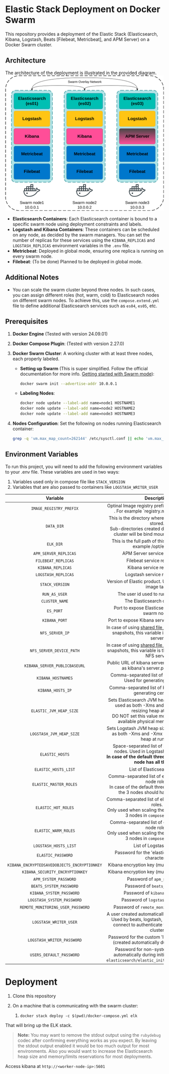 # Elastic Stack Deployment on Docker Swarm

This repository provides a deployment of the Elastic Stack (Elasticsearch, Kibana, Logstash, Beats [Filebeat, Metricbeat], and APM Server) on a Docker Swarm cluster.

## Architecture

The architecture of the deployment is illustrated in the provided diagram.
![ELK.Swarm](.ELK-Swarm.drawio.svg)
- **Elasticsearch Containers**: Each Elasticsearch container is bound to a specific swarm node using deployment constraints and labels.
- **Logstash and Kibana Containers**: These containers can be scheduled on any node, as decided by the swarm managers. You can set the number of replicas for these services using the `KIBANA_REPLICAS` and `LOGSTASH_REPLICAS` environment variables in the `.env` file.
- **Metricbeat**: Deployed in global mode, ensuring one replica is running on every swarm node.
- **Filebeat**: (To be done) Planned to be deployed in global mode.

## Additional Notes

- You can scale the swarm cluster beyond three nodes. In such cases, you can assign different roles (hot, warm, cold) to Elasticsearch nodes on different swarm nodes. To achieve this, use the `compose.extend.yml` file to define additional Elasticsearch services such as `es04`, `es05`, etc.

## Prerequisites

1. **Docker Engine** (Tested with version 24.09.01)
2. **Docker Compose Plugin**: (Tested with version 2.27.0)
3. **Docker Swarm Cluster**: A working cluster with at least three nodes, each properly labeled.
    - **Setting up Swarm** (This is super simplified. Follow the official documentation for more info. [Getting started with Swarm mode](https://docs.docker.com/engine/swarm/swarm-tutorial/)):
        ```sh
        docker swarm init --advertise-addr 10.0.0.1
        ```
    - **Labeling Nodes**:
        ```sh
        docker node update --label-add name=node1 HOSTNAME1
        docker node update --label-add name=node2 HOSTNAME2
        docker node update --label-add name=node3 HOSTNAME3
        ```

4. **Nodes Configuration**: Set the following on nodes running Elasticsearch container:
    ```sh
    grep -q 'vm.max_map_count=262144' /etc/sysctl.conf || echo 'vm.max_map_count=262144' >> /etc/sysctl.conf && sysctl --load /etc/sysctl.conf;
    ```

## Environment Variables
To run this project, you will need to add the following environment variables to your .env file. These variables are used in two ways:
1. Variables used only in compose file like `STACK_VERSION`
2. Variables that are also passed to containers like `LOGSTASH_WRITER_USER`

|                   Variable                   |                                                                                                        Description                                                                                                       |                                                 Default                                                | Required |
|:--------------------------------------------:|:------------------------------------------------------------------------------------------------------------------------------------------------------------------------------------------------------------------------:|:------------------------------------------------------------------------------------------------------:|:--------:|
| `IMAGE_REGISTRY_PREFIX`                      | Optinal Image registry prefix (Should end with /) . For example `registry.mycompany.com/'                                                                                                                                | <none>                                                                                                 | No       |
| `DATA_DIR`                                   | This  is the directory where all container data is stored. <br> Sub-directories created during setting up the cluster will be bind mounted to containers                                                                 |                                                                                                        | Yes      |
| `ELK_DIR`                                    | This is the full path of this project clone. For example /opt/elkswarm                                                                                                                                                   | <none>                                                                                                 | Yes      |
| `APM_SERVER_REPLICAS`                        | APM Server service replica count                                                                                                                                                                                         | 1                                                                                                      | Yes      |
| `FILEBEAT_REPLICAS`                          | Filebeat service replica count                                                                                                                                                                                           | 3                                                                                                      | Yes      |
| `KIBANA_REPLICAS`                            | Kibana service replica count                                                                                                                                                                                             | 2                                                                                                      | Yes      |
| `LOGSTASH_REPLICAS`                          | Logstash service replica count                                                                                                                                                                                           | 2                                                                                                      | Yes      |
| `STACK_VERSION`                              | Version of Elastic product. Used in compose.yml image tags                                                                                                                                                               | 8.13.2                                                                                                 | Yes      |
| `RUN_AS_USER`                                | The user id used to run the containers                                                                                                                                                                                   | 1000                                                                                                   | Yes      |
| `CLUSTER_NAME`                               | The Elasticsearch cluster name                                                                                                                                                                                           | <none>                                                                                                 | Yes      |
| `ES_PORT`                                    | Port to expose Elasticsearch HTTP API on swarm nodes                                                                                                                                                                     | 9200                                                                                                   | Yes      |
| `KIBANA_PORT`                                | Port to expose Kibana service on swarm nodes                                                                                                                                                                             | 5601                                                                                                   | Yes      |
| `NFS_SERVER_IP`                              | In case of using [shared file system repository](https://www.elastic.co/guide/en/elasticsearch/reference/current/snapshots-filesystem-repository.html) for snapshots, this variable is the IP of the NFS server          | <none>                                                                                                 | No       |
| `NFS_SERVER_DEVICE_PATH`                     | In case of using [shared file system repository](https://www.elastic.co/guide/en/elasticsearch/reference/current/snapshots-filesystem-repository.html) for snapshots, this variable is the device path of the NFS server | <none>                                                                                                 | No       |
| `KIBANA_SERVER_PUBLICBASEURL`                | Public URL of kibana server including port, used as kibana's server.publicBaseURL                                                                                                                                        | <none>                                                                                                 | Yes      |
| `KIBANA_HOSTNAMES`                           | Comma-separated list of Kibana hostnames. Used for generating certificates                                                                                                                                               | <none>                                                                                                 | Yes      |
| `KIBANA_HOSTS_IP`                            | Comma-separated list of Kibana IPs. Used for generating certificates                                                                                                                                                     | <none>                                                                                                 | Yes      |
| `ELASTIC_JVM_HEAP_SIZE`                      | Sets Elasticsearch JVM heap size. This value is used as both -Xms and -Xmx to prevent resizing heap at runtime. <br> DO NOT set this value more than half of the available physical memory of the host                   | 2g (GB)                                                                                                | Yes      |
| `LOGSTASH_JVM_HEAP_SIZE`                     | Sets Logstash JVM heap size. This value is used as both -Xms and -Xmx to prevent resizing heap at runtime                                                                                                                | 2g (GB)                                                                                                | Yes      |
| `ELASTIC_HOSTS`                              | Space-separated list of Elasticsearch data nodes. Used in Logstash pipelines output <br> **In case of the default three node cluster, every node has all the roles**                                                     | 'https://es01:9200 https://es02:9200 https://es03:9200'                                                | Yes      |
| `ELASTIC_HOSTS_LIST`                         | List of Elasticsearch nodes                                                                                                                                                                                              | ["https://es01:9200","https://es02:9200","https://es03:9200"]                                          | Yes      |
| `ELASTIC_MASTER_ROLES`                       | Comma-separated list of elasticsearch **master** node roles. <br> In case of the default three node cluster, all of the 3 nodes should have all the roles.                                                               | master,ingest,ml,remote_cluster_client,data_warm, <br>  data_cold,transform,data,data_hot,data_content | Yes      |
| `ELASTIC_HOT_ROLES`                          | Comma-separated list of elasticsearch **hot** node roles. <br> Only used when scaling the cluster to more than 3 nodes in `compose.extend.yml`                                                                           | data_hot,data_content,ingest                                                                           | Yes*     |
| `ELASTIC_WARM_ROLES`                         | Comma-separated list of elasticsearch **warm** node roles. <br> Only used when scaling the cluster to more than 3 nodes in `compose.extend.yml`                                                                          | data_warm,ingest                                                                                       | Yes*     |
| `LOGSTASH_HOSTS_LIST`                        | List of Logstash nodes                                                                                                                                                                                                   |                                                                                                        | Yes      |
| `ELASTIC_PASSWORD`                           | Password for the 'elastic' user (at least 6 characters)                                                                                                                                                                  | <none>                                                                                                 | Yes      |
| `KIBANA_ENCRYPTEDSAVEDOBJECTS_ENCRYPTIONKEY` | Kibana encryption key (must be 32 characters)                                                                                                                                                                            | <none>                                                                                                 | Yes      |
| `KIBANA_SECURITY_ENCRYPTIONKEY`              | Kibana encryption key (must be 32 characters)                                                                                                                                                                            | <none>                                                                                                 | Yes      |
| `APM_SYSTEM_PASSWORD`                        | Password of `apm_system` user                                                                                                                                                                                            | <none>                                                                                                 | Yes      |
| `BEATS_SYSTEM_PASSWORD`                      | Password of `beats_system` user                                                                                                                                                                                          | <none>                                                                                                 | Yes      |
| `KIBANA_SYSTEM_PASSWORD`                     | Password of `kibana_system` user                                                                                                                                                                                         | <none>                                                                                                 | Yes      |
| `LOGSTASH_SYSTEM_PASSWORD`                   | Password of `logstash_system` user                                                                                                                                                                                       | <none>                                                                                                 | Yes      |
| `REMOTE_MONITORING_USER_PASSWORD`            | Password of `remote_monitoring_user` user                                                                                                                                                                                | <none>                                                                                                 | Yes      |
| `LOGSTASH_WRITER_USER`                       | A user created automatically during initialization. <br> Used by beats, logstash, and apm-server to connect to authenticate with elasticsearch cluster                                                                   | logstash_writer                                                                                        | Yes      |
| `LOGSTASH_WRITER_PASSWORD`                   | Password for the custom 'logstash_writer' user (created automatically during initialization)                                                                                                                             | <none>                                                                                                 | Yes      |
| `USERS_DEFAULT_PASSWORD`                     | Password for non-system users created automatically during initialization by script `elasticsearch/elastic_initial_setup_script.sh`                                                                                      | <none>                                                                                                 | Yes      |

# Deployment

1. Clone this repository

2. On a machine that is communicating with the swarm cluster:
    1. `docker stack deploy -c $(pwd)/docker-compose.yml elk`

That will bring up the ELK stack.

> **Note:** You may want to remove the stdout output using the `rubydebug` codec after confirming everything works as you expect. By leaving the stdout output enabled it would be too much output for most environments. Also you would want to increase the Elasticsearch heap size and memory/limits reservations for most deployments.

Access kibana at `http://<worker-node-ip>:5601`

